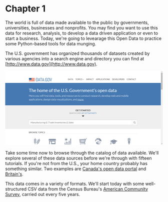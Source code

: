 # Chapter 1 

The world is full of data made available to the public by governments, universities, businesses and nonprofits.  You may find you want to use this data for research, analysis, to develop a data driven application or even to start a business.  Today, we're going to levearage this Open Data to practice some Python-based tools for data munging.

The U.S. government has organized thousands of datasets created by various agencies into a search engine and directory you can find at [http://www.data.gov](http://www.data.gov).

![Fig. 1: Data.gov](/images/datadotgov.png)

Take some time now to browse through the catalog of data available.  We'll explore several of these data sources before we're through with fifteen tutorials.  If you're not from the U.S., your home country probably has something similar.  Two examples are [Canada's open data portal](http://open.canada.ca/en/open-data) and [Britain's](https://www.data.gov.uk/).

This data comes in a variety of formats.  We'll start today with some well-structured CSV data from the Census Bureau's [American Community Survey](http://catalog.data.gov/dataset/american-community-survey), carried out every five years.
